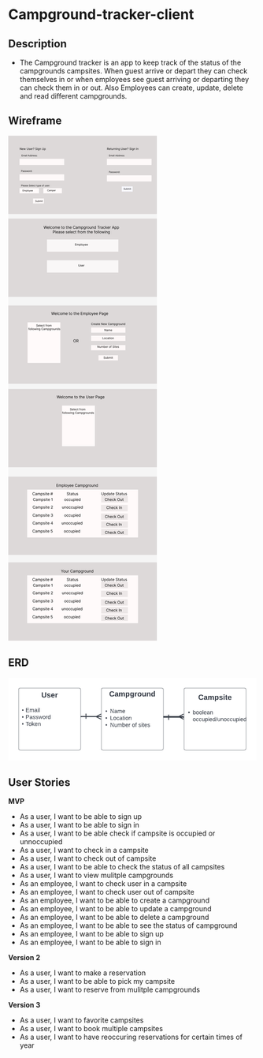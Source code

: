 # Campground-tracker-client

## Description
- The Campground tracker is an app to keep track of the status of the campgrounds campsites. When guest arrive or depart they can check themselves in or when employees see guest arriving or departing they can check them in or out. Also Employees can create, update, delete and read different campgrounds. 

## Wireframe
![Campground Wireframe](images/Project%202%20(1).png)

## ERD
![Campground-ERD](images/Project%202%20ERD%20(2).png)

## User Stories
**MVP**
- As a user, I want to be able to sign up
- As a user, I want to be able to sign in
- As a user, I want to be able check if campsite is occupied or unnoccupied
- As a user, I want to check in a campsite
- As a user, I want to check out of campsite
- As a user, I want to be able to check the status of all campsites
- As a user, I want to view mulitple campgrounds
- As an employee, I want to check user in a campsite
- As an employee, I want to check user out of campsite
- As an employee, I want to be able to create a campground
- As an employee, I want to be able to update a campground
- As an employee, I want to be able to delete a campground
- As an employee, I want to be able to see the status of campground
- As an employee, I want to be able to sign up
- As an employee, I want to be able to sign in


**Version 2**
- As a user, I want to make a reservation
- As a user, I want to be able to pick my campsite
- As a user, I want to reserve from mulitple campgrounds

**Version 3**
- As a user, I want to favorite campsites
- As a user, I want to book multiple campsites
- As a user, I want to have reoccuring reservations for certain times of year
